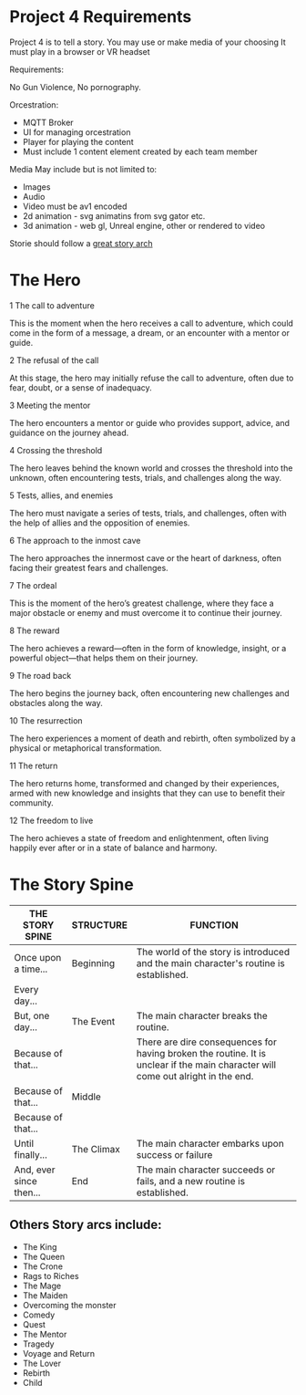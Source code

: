 # Project 4 Requirements

Project 4 is to tell a story. 
You may use or make media of your choosing
It must play in a browser or VR headset

Requirements:

No Gun Violence, No pornography.

Orcestration:
* MQTT Broker 
* UI for managing orcestration
* Player for playing the content
* Must include 1 content element created by each team member

Media May include but is not limited to:
* Images
* Audio
* Video must be av1 encoded
* 2d animation - svg animatins from svg gator etc.
* 3d animation - web gl, Unreal engine, other or rendered to video


Storie should follow a [great story arch](https://www.google.com/search?q=great+story+archs+archatypes&oq=great+story+archs+archatypes&gs_lcrp=EgZjaHJvbWUyBggAEEUYOTIJCAEQIRgKGKABMgkIAhAhGAoYoAEyCQgDECEYChigATIJCAQQIRgKGKABMgYIBRAhGArSAQkxOTQwNmowajeoAgiwAgE&sourceid=chrome&ie=UTF-8)

# The Hero

1 The call to adventure

This is the moment when the hero receives a call to adventure, which could come in the form of a message, a dream, or an encounter with a mentor or guide.

2 The refusal of the call

At this stage, the hero may initially refuse the call to adventure, often due to fear, doubt, or a sense of inadequacy.

3 Meeting the mentor

The hero encounters a mentor or guide who provides support, advice, and guidance on the journey ahead.

4 Crossing the threshold

The hero leaves behind the known world and crosses the threshold into the unknown, often encountering tests, trials, and challenges along the way.

5 Tests, allies, and enemies

The hero must navigate a series of tests, trials, and challenges, often with the help of allies and the opposition of enemies.

6 The approach to the inmost cave

The hero approaches the innermost cave or the heart of darkness, often facing their greatest fears and challenges.

7 The ordeal

This is the moment of the hero’s greatest challenge, where they face a major obstacle or enemy and must overcome it to continue their journey.

8 The reward

The hero achieves a reward—often in the form of knowledge, insight, or a powerful object—that helps them on their journey.

9 The road back

The hero begins the journey back, often encountering new challenges and obstacles along the way.

10 The resurrection

The hero experiences a moment of death and rebirth, often symbolized by a physical or metaphorical transformation.

11 The return

The hero returns home, transformed and changed by their experiences, armed with new knowledge and insights that they can use to benefit their community.

12 The freedom to live

The hero achieves a state of freedom and enlightenment, often living happily ever after or in a state of balance and harmony.

# The Story Spine

| THE STORY SPINE | STRUCTURE | FUNCTION |
|-|-|-|
| Once upon a time... | Beginning | The world of the story is introduced and the main character's routine is established. |
| Every day... | | |
| But, one day... | The Event | The main character breaks the routine. |
| Because of that... | | There are dire consequences for having broken the routine. It is unclear if the main character will come out alright in the end. |
| Because of that... | Middle | |
| Because of that... | | |
| Until finally... | The Climax | The main character embarks upon success or failure |
| And, ever since then...| End | The main character succeeds or fails, and a new routine is established. |

## Others Story arcs include:

* The King
* The Queen
* The Crone
* Rags to Riches
* The Mage
* The Maiden
* Overcoming the monster
* Comedy
* Quest
* The Mentor
* Tragedy
* Voyage and Return
* The Lover
* Rebirth
* Child

